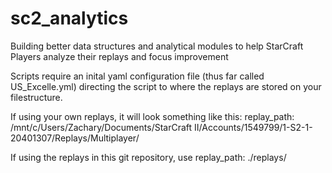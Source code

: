 # sc2_analytics
Building better data structures and analytical modules to help StarCraft Players analyze their replays and focus improvement


Scripts require an inital yaml configuration file (thus far called US_Excelle.yml) directing the script to where the replays are stored on your filestructure.

If using your own replays, it will look something like this:
replay_path: /mnt/c/Users/Zachary/Documents/StarCraft II/Accounts/1549799/1-S2-1-20401307/Replays/Multiplayer/


If using the replays in this git repository, use
replay_path: ./replays/
